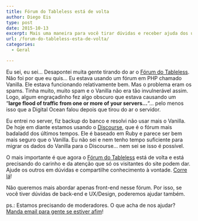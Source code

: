 ```yaml
---
title: Fórum do Tableless está de volta
author: Diego Eis
type: post
date: 2015-10-13
excerpt: Mais uma maneira para você tirar dúvidas e receber ajuda dos universitários.
url: /forum-do-tableless-esta-de-volta/
categories:
  - Geral

---
```

Eu sei, eu sei&#8230; Desapontei muita gente tirando do ar o [Fórum do Tableless][1]. Não foi por que eu quis&#8230; Eu estava usando um fórum em PHP chamado Vanilla. Ele estava funcionando relativamente bem. Mas o problema eram os spams. Tinha muito, muito spam e o Vanilla não era tão invulnerável assim. Logo, algum engraçadinho fez algo obscuro que estava causando um &#8220;**large flood of traffic from one or more of your servers&#8230;**&#8220;&#8230; pelo menos isso que a Digital Ocean falou depois que tirou do ar o servidor.

Eu entrei no server, fiz backup do banco e resolvi não usar mais o Vanilla. De hoje em diante estamos usando o [Discourse][2], que é o fórum mais badaladd dos últimos tempos. Ele é baseado em Ruby e parece ser bem mais seguro que o Vanilla. Eu não sei e nem tenho tempo suficiente para migrar os dados do Vanilla para o Discourse&#8230; nem sei se isso é possível.

O mais importante é que agora o [Fórum do Tableless][1] está de volta e está precisando do carinho e da atenção que só os visitantes do site podem dar. Ajude os outros em dúvidas e compartilhe conhecimento à vontade. [Corre lá][1]!

Não queremos mais abordar apenas front-end nesse fórum. Por isso, se você tiver dúvidas de back-end e UX/Design, poderemos ajudar também.

ps.: Estamos precisando de moderadores. O que acha de nos ajudar? [Manda email para gente se estiver afim][3]!

 [1]: http://forum.tableless.com.br/
 [2]: http://discourse.org
 [3]: mailto:contato@tableless.com.br
